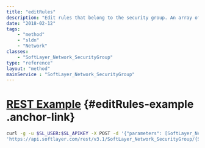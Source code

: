 ```yaml
---
title: "editRules"
description: "Edit rules that belong to the security group. An array of skeleton [SoftLayer_Network_SecurityGroup_Rule](/reference/datatypes/SoftLayer_Network_SecurityGroup_Rule) objects must be sent in with only the properties defined that you want to change. To edit a property to null, send in -1 for integer properties and '' for string properties. Unchanged properties are left alone. "
date: "2018-02-12"
tags:
    - "method"
    - "sldn"
    - "Network"
classes:
    - "SoftLayer_Network_SecurityGroup"
type: "reference"
layout: "method"
mainService : "SoftLayer_Network_SecurityGroup"
---
```


# [REST Example](#editRules-example) <a href="/article/rest/"><i class="fas fa-question"></i></a> {#editRules-example .anchor-link} 
```bash
curl -g -u $SL_USER:$SL_APIKEY -X POST -d '{"parameters": [SoftLayer_Network_SecurityGroup_Rule]}' \
'https://api.softlayer.com/rest/v3.1/SoftLayer_Network_SecurityGroup/{SoftLayer_Network_SecurityGroupID}/editRules'
```

